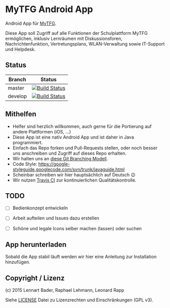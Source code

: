 # MyTFG Android App

Android App für [MyTFG](https://www.mytfg.de/).

Diese App soll Zugriff auf alle Funktionen der Schulplattform MyTFG ermöglichen,
inklusiv Lernräumen mit Diskussionsforen, Nachrichtenfunktion, Vertretungsplans, WLAN-Verwaltung
sowie IT-Support und Helpdesk.


## Status

| Branch | Status |
|--------|--------|
| master | [![Build Status](https://travis-ci.org/MyTFG/mytfg-app-android.svg?branch=master)](https://travis-ci.org/MyTFG/mytfg-app-android) |
| develop | [![Build Status](https://travis-ci.org/MyTFG/mytfg-app-android.svg?branch=develop)](https://travis-ci.org/MyTFG/mytfg-app-android) |


## Mithelfen
* Helfer sind herzlich willkommen, auch gerne für die Portierung auf andere Plattformen (iOS, ...)
* Diese App ist eine nativ Android App und ist daher in Java programmiert.
* Einfach das Repo forken und Pull-Requests stellen, oder noch besser uns anschreiben und Zugriff auf dieses Repo erhalten.
* Wir halten uns an [diese Git Branching Modell](http://nvie.com/posts/a-successful-git-branching-model/).
* Code Style: https://google-styleguide.googlecode.com/svn/trunk/javaguide.html
* Scheinbar schreiben wir hier hauptsächlich auf Deutsch :wink:
* Wir nutzen [Travis CI](https://travis-ci.org/) zur kontinuierlichen Qualitätskontrolle.


## TODO
- [ ] Bedienkonzept entwickeln
- [ ] Arbeit aufteilen und Issues dazu erstellen
- [ ] Schöne und legale Icons selber machen (lassen) oder suchen


## App herunterladen
Sobald die App stabil läuft werden wir hier eine Anleitung zur Installation hinzufügen.


## Copyright / Lizenz
(c) 2015 Lennart Bader, Raphael Lehmann, Leonard Rapp

Siehe [LICENSE](LICENSE) Datei zu Lizenzrechten und Einschränkungen (GPL v3).
